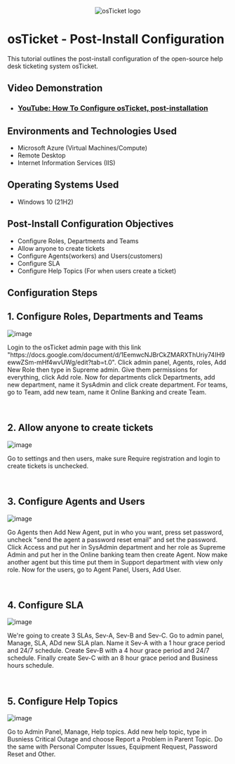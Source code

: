 <p align="center">
<img src="https://i.imgur.com/Clzj7Xs.png" alt="osTicket logo"/>
</p>

<h1>osTicket - Post-Install Configuration</h1>
This tutorial outlines the post-install configuration of the open-source help desk ticketing system osTicket.<br />


<h2>Video Demonstration</h2>

- ### [YouTube: How To Configure osTicket, post-installation](https://www.youtube.com)

<h2>Environments and Technologies Used</h2>

- Microsoft Azure (Virtual Machines/Compute)
- Remote Desktop
- Internet Information Services (IIS)

<h2>Operating Systems Used </h2>

- Windows 10</b> (21H2)

<h2>Post-Install Configuration Objectives</h2>

- Configure Roles, Departments and Teams 
- Allow anyone to create tickets
- Configure Agents(workers) and Users(customers)
- Configure SLA
- Configure Help Topics (For when users create a ticket)

<h2>Configuration Steps</h2>

<p>
  <h2>1. Configure Roles, Departments and Teams</h2>

  ![image](https://github.com/user-attachments/assets/90f5ff1f-ecc5-4674-8741-dffed7c4d0ff)

</p>
<p>
Login to the osTicket admin page with this link "https://docs.google.com/document/d/1EemwcNJBrCkZMARXThUriy74IH9ewwZSm-mHf4wvUWg/edit?tab=t.0". Click admin panel, Agents, roles, Add New Role then type in Supreme admin. Give them permissions for everything, click Add role. Now for departments click Departments, add new department, name it SysAdmin and click create department. For teams, go to Team, add new team, name it Online Banking and create Team.
</p>
<br />

<p>
  <h2>2. Allow anyone to create tickets</h2>
  
![image](https://github.com/user-attachments/assets/ab8c3be5-3e62-4079-9810-f621abb383c5)

</p>
<p>
Go to settings and then users, make sure Require registration and login to create tickets is unchecked.
</p>
<br />

<p>
  <h2>3. Configure Agents and Users</h2>
  
![image](https://github.com/user-attachments/assets/33afbc3b-b953-4207-b2e3-ab433f7fb1cc)

</p>
<p>
Go Agents then Add New Agent, put in who you want, press set password, uncheck "send the agent a password reset email" and set the password. Click Access and put her in SysAdmin department and her role as Supreme Admin and put her in the Online banking team then create Agent. Now make another agent but this time put them in Support department with view only role. Now for the users, go to Agent Panel, Users, Add User. 
</p>
<br />

<p>
  <h2>4. Configure SLA</h2>
  
![image](https://github.com/user-attachments/assets/60375fb0-2da2-4f3d-bb07-d18a0c653b02)


</p>
<p>
We're going to create 3 SLAs, Sev-A, Sev-B and Sev-C. Go to admin panel, Manage, SLA, ADd new SLA plan. Name it Sev-A with a 1 hour grace period and 24/7 schedule. Create Sev-B with a 4 hour grace period and 24/7 schedule. Finally create Sev-C with an 8 hour grace period and Business hours schedule.
</p>
<br />

<p>
  <h2>5. Configure Help Topics</h2>
  
![image](https://github.com/user-attachments/assets/ab8c3be5-3e62-4079-9810-f621abb383c5)

</p>
<p>
Go to Admin Panel, Manage, Help topics. Add new help topic, type in Busniess Critical Outage and choose Report a Problem in Parent Topic. Do the same with Personal Computer Issues, Equipment Request, Password Reset and Other.
</p>
<br />
